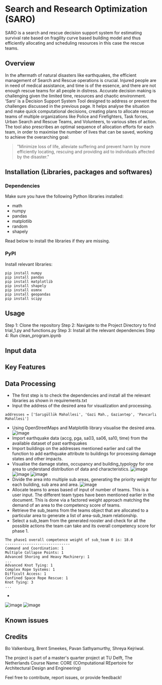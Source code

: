 # Search and Research Optimization (SARO)
SARO is a search and rescue decision support system for estimating survival rate based on fragility curve based building model and thus efficiently allocating and scheduling resources in this case the rescue teams.

## Overview
In the aftermath of natural disasters like earthquakes, the efficient management of Search and Rescue operations is crucial. Injured people are in need of medical assistance, and time is of the essence, and there are not enough rescue teams for all people in distress. Accurate decision making is challenging given the limited time, resources and chaotic environment. ‘Saro’ is a Decision Support System Tool designed to address or prevent the challenges discussed in the previous page. It helps analyse the situation and make quick computational decisions, creating plans to allocate rescue teams of multiple organizations like Police and Firefighters, Task forces, Urban Search and Rescue Teams, and Volunteers, to various sites of action. The tool also prescribes an optimal sequence of allocation efforts for each team, in order to maximise the number of lives that can be saved, working to achieve the overarching goal:  

> "Minimize loss of life, alleviate suffering and prevent harm by more efficiently locating, rescuing and providing aid to individuals affected by the disaster."

## Installation (Libraries, packages and softwares)
### Dependencies
Make sure you have the following Python libraries installed:

- math
- numpy
- pandas
- matplotlib
- random
- shapely

Read below to install the libraries if they are missing.

### PyPI
Install relevant libraries:
```
pip install numpy
pip install pandas
pip install matplotlib
pip install shapely
pip install osmnx
pip install geopandas
pip install scipy
```
## Usage
Step 1: Clone the repository
Step 2: Navigate to the Project Directory to find trial_1.py and functions.py
Step 3: Install all the relevant dependencies
Step 4: Run clean_program.ipynb

## Input data


## Key Features


## Data Processing
- The first step is to check the dependencies and install all the relevant libraries as shown in requirements.txt
- Input the address of the desired area for visualization and processing.
```
addresses = ['Sarıgüllük Mahallesi', 'Gazi Mah., Gaziantep', 'Pancarlı Mahallesi']
```
- Using OpenStreetMaps and Matplotlib library visualise the desired area.
![image](https://github.com/shreyakejriwal02/SARO_CORE2023/assets/146780231/ca4fdce0-4d6e-488a-96a6-53424b3e4573)
- Import earthquake data (accg, pga, sa03, sa06, sa10, time) from the available dataset of past earthquakes
- Import buildings on the addresses mentioned earlier and call the function to add earthquake attribute to buildings for processing damage states and other impacts.
- Visualise the damage states, occupancy and building_typology for one area to understand distribution of data and characteristics.
![image](https://github.com/shreyakejriwal02/SARO_CORE2023/assets/146780231/426b92bc-7d44-4d5a-9039-cb11e2ca5836)
![image](https://github.com/shreyakejriwal02/SARO_CORE2023/assets/146780231/ae4e9ad0-ac1d-41af-82fb-e54943649570)
![image](https://github.com/shreyakejriwal02/SARO_CORE2023/assets/146780231/d9139815-d7c8-4dfe-8ad3-b0faa3fe876b)
- Divide the area into multiple sub areas, generating the priority weight for each building, sub area and area.
![image](https://github.com/shreyakejriwal02/SARO_CORE2023/assets/146780231/7611564b-f6ff-4600-b3f2-815a5007a298)
- Allocate teams to areas based of input of number of teams. This is a user input. The different team types have been mentioned earlier in the document. This is done via a factored weight approach matching the demand of an area to the competency score of teams.
- Retrieve the sub_teams from the teams object that are allocated to a particular area to generate a list of area-sub_team relationship.
- Select a sub_team from the generated rooster and check for all the possible actions the team can take and its overall competency score for phase 1.
```
The phase1 overall competence weight of sub_team 0 is: 18.0
------------------------------
Command and Coordination: 1
Multiple Collapse Points: 1
Advanced Shoring and Heavy Machinery: 1
...
Advanced Knot Tying: 1
Complex Rope Systems: 1
Difficult Access: 1
Confined Space Rope Rescue: 1
Knot Tying: 3
...
```
- 
![image](https://github.com/shreyakejriwal02/SARO_CORE2023/assets/146780231/2e8021ff-2547-4773-b184-67fc8220b77e)
![image](https://github.com/shreyakejriwal02/SARO_CORE2023/assets/146780231/6b9d8b7b-4ac7-46e7-82c6-e00ce39c8e4d)

## Known issues


## Credits
Bo Valkenburg, Brent Smeekes, Pavan Sathyamurthy, Shreya Kejriwal.

The project is part of a master's quarter project at TU Delft, The Netherlands
Course Name: CORE (COmputational REpertoire for Architectural Design and Engineering)

Feel free to contribute, report issues, or provide feedback!

